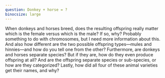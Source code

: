 ```yaml
---
question: Donkey + horse = ?
binocsize: large
---
```


When donkeys and horses breed, does the resulting offspring really matter which is the female versus which is the male? If so, why? Probably something to do with chromosomes, but I need more information about this. And also how different are the two possible offspring types—mules and hinnies—and how do you tell one from the other? Furthermore, are donkeys and horses separate species? But if they are, how do they even produce offspring at all? And are the offspring separate species or sub-species, or how are they categorized? Lastly, how did all four of these animal varieties get their names, and why?
